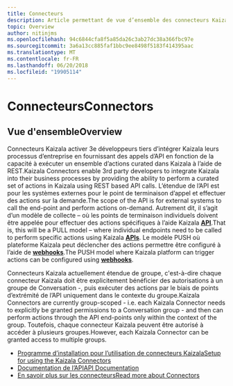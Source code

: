 ```yaml
---
title: Connecteurs
description: Article permettant de vue d’ensemble des connecteurs Kaizala
topic: Overview
author: nitinjms
ms.openlocfilehash: 94c6844cfa8f5a85da26c3ab27dc38a366fbc97e
ms.sourcegitcommit: 3a6a13cc885faf1bbc9ee8498f5183f414395aac
ms.translationtype: MT
ms.contentlocale: fr-FR
ms.lasthandoff: 06/20/2018
ms.locfileid: "19905114"
---
```

# <a name="connectors"></a><span data-ttu-id="c7bce-103">Connecteurs</span><span class="sxs-lookup"><span data-stu-id="c7bce-103">Connectors</span></span>

## <a name="overview"></a><span data-ttu-id="c7bce-104">Vue d'ensemble</span><span class="sxs-lookup"><span data-stu-id="c7bce-104">Overview</span></span>
<span data-ttu-id="c7bce-105">Connecteurs Kaizala activer 3e développeurs tiers d’intégrer Kaizala leurs processus d’entreprise en fournissant des appels d’API en fonction de la capacité à exécuter un ensemble d’actions curated dans Kaizala à l’aide de REST.</span><span class="sxs-lookup"><span data-stu-id="c7bce-105">Kaizala Connectors enable 3rd party developers to integrate Kaizala into their business processes by providing the ability to perform a curated set of actions in Kaizala using REST based API calls.</span></span> <span data-ttu-id="c7bce-106">L’étendue de l’API est pour les systèmes externes pour le point de terminaison d’appel et effectuer des actions sur la demande.</span><span class="sxs-lookup"><span data-stu-id="c7bce-106">The scope of the API is for external systems to call the end-point and perform actions on-demand.</span></span> <span data-ttu-id="c7bce-107">Autrement dit, il s’agit d’un modèle de collecte – où les points de terminaison individuels doivent être appelée pour effectuer des actions spécifiques à l’aide Kaizala **[API](API.md)**.</span><span class="sxs-lookup"><span data-stu-id="c7bce-107">That is, this will be a PULL model – where individual endpoints need to be called to perform specific actions using Kaizala **[APIs](API.md)**.</span></span> <span data-ttu-id="c7bce-108">Le modèle PUSH où plateforme Kaizala peut déclencher des actions permettre être configuré à l’aide de **[webhooks](webHooks.md)**.</span><span class="sxs-lookup"><span data-stu-id="c7bce-108">The PUSH model where Kaizala platform can trigger actions can be configured using **[webhooks](webHooks.md)**.</span></span>

<span data-ttu-id="c7bce-109">Connecteurs Kaizala actuellement étendue de groupe, c'est-à-dire chaque connecteur Kaizala doit être explicitement bénéficier des autorisations à un groupe de Conversation -, puis exécuter des actions par le biais de points d’extrémité de l’API uniquement dans le contexte du groupe.</span><span class="sxs-lookup"><span data-stu-id="c7bce-109">Kaizala Connectors are currently group-scoped - i.e. each Kaizala Connector needs to explicitly be granted permissions to a Conversation group - and then can perform actions through the API end-points only within the context of the group.</span></span> <span data-ttu-id="c7bce-110">Toutefois, chaque connecteur Kaizala peuvent être autorisé à accéder à plusieurs groupes.</span><span class="sxs-lookup"><span data-stu-id="c7bce-110">However, each Kaizala Connector can be granted access to multiple groups.</span></span>

* [<span data-ttu-id="c7bce-111">Programme d’installation pour l’utilisation de connecteurs Kaizala</span><span class="sxs-lookup"><span data-stu-id="c7bce-111">Setup for using the Kaizala Connectors</span></span>](setup.md)
* [<span data-ttu-id="c7bce-112">Documentation de l’API</span><span class="sxs-lookup"><span data-stu-id="c7bce-112">API Documentation</span></span>](API.md)
* [<span data-ttu-id="c7bce-113">En savoir plus sur les connecteurs</span><span class="sxs-lookup"><span data-stu-id="c7bce-113">Read more about Connectors</span></span>](https://support.office.com/en-US/article/Kaizala-Connectors-223791c8-718d-4669-8c5e-a76804ae1ddd)
